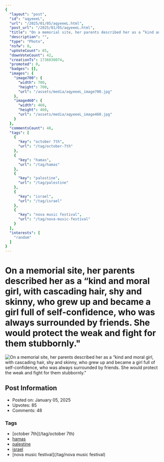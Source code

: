 ```yaml
---
{
  "layout": "post",
  "id": "aqyeeeL",
  "url": "/2025/01/05/aqyeeeL.html",
  "post_url": "/2025/01/05/aqyeeeL.html",
  "title": "On a memorial site, her parents described her as a “kind and moral girl, with cascading hair, shy and skinny, who grew up and became a girl full of self-confidence, who was always surrounded by friends. She would protect the weak and fight for them stubbornly.\"",
  "description": "",
  "type": "Photo",
  "nsfw": 0,
  "upVoteCount": 85,
  "downVoteCount": 42,
  "creationTs": 1736030074,
  "promoted": 0,
  "badges": [],
  "images": {
    "image700": {
      "width": 700,
      "height": 700,
      "url": "/assets/media/aqyeeeL_image700.jpg"
    },
    "image460": {
      "width": 460,
      "height": 460,
      "url": "/assets/media/aqyeeeL_image460.jpg"
    }
  },
  "commentsCount": 48,
  "tags": [
    {
      "key": "october 7th",
      "url": "/tag/october-7th"
    },
    {
      "key": "hamas",
      "url": "/tag/hamas"
    },
    {
      "key": "palestine",
      "url": "/tag/palestine"
    },
    {
      "key": "israel",
      "url": "/tag/israel"
    },
    {
      "key": "nova music festival",
      "url": "/tag/nova-music-festival"
    }
  ],
  "interests": [
    "random"
  ]
}
---
```


# On a memorial site, her parents described her as a “kind and moral girl, with cascading hair, shy and skinny, who grew up and became a girl full of self-confidence, who was always surrounded by friends. She would protect the weak and fight for them stubbornly."

![On a memorial site, her parents described her as a “kind and moral girl, with cascading hair, shy and skinny, who grew up and became a girl full of self-confidence, who was always surrounded by friends. She would protect the weak and fight for them stubbornly."](/assets/media/aqyeeeL_image700.jpg)

## Post Information

- Posted on: January 05, 2025
- Upvotes: 85
- Comments: 48

### Tags

- [october 7th](/tag/october 7th)
- [hamas](/tag/hamas)
- [palestine](/tag/palestine)
- [israel](/tag/israel)
- [nova music festival](/tag/nova music festival)
